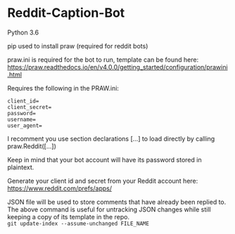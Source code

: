 # Reddit-Caption-Bot

Python 3.6 

pip used to install praw (required for reddit bots) 

praw.ini is required for the bot to run, template can be found here:  
https://praw.readthedocs.io/en/v4.0.0/getting_started/configuration/prawini.html

Requires the following in the PRAW.ini:  
```
client_id=
client_secret=
password=
username=
user_agent=
```

I recomment you use section declarations [...] to load directly by calling praw.Reddit([...])  

Keep in mind that your bot account will have its password stored in plaintext. 

Generate your client id and secret from your Reddit account here:  
https://www.reddit.com/prefs/apps/

JSON file will be used to store comments that have already been replied to. The above command is useful for untracking JSON changes while still keeping a copy of its template in the repo.   
`git update-index --assume-unchanged FILE_NAME`  